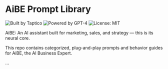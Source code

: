 # AiBE Prompt Library

![Built by Taptico](https://img.shields.io/badge/Built%20by-Taptico-black)
![Powered by GPT-4](https://img.shields.io/badge/Powered%20by-GPT--4-blue)
![License: MIT](https://img.shields.io/badge/License-MIT-green)

AiBE: An AI assistant built for marketing, sales, and strategy — this is its neural core.

This repo contains categorized, plug-and-play prompts and behavior guides for AiBE, the AI Business Expert.

...
